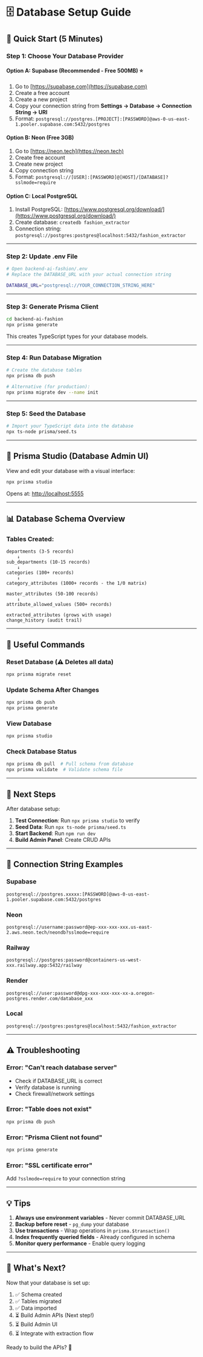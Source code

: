 # 🗄️ Database Setup Guide

## 🎯 Quick Start (5 Minutes)

### **Step 1: Choose Your Database Provider**

#### **Option A: Supabase (Recommended - Free 500MB)** ⭐
1. Go to [https://supabase.com](https://supabase.com)
2. Create a free account
3. Create a new project
4. Copy your connection string from **Settings → Database → Connection String → URI**
5. Format: `postgresql://postgres.[PROJECT]:[PASSWORD]@aws-0-us-east-1.pooler.supabase.com:5432/postgres`

#### **Option B: Neon (Free 3GB)**
1. Go to [https://neon.tech](https://neon.tech)
2. Create free account
3. Create new project
4. Copy connection string
5. Format: `postgresql://[USER]:[PASSWORD]@[HOST]/[DATABASE]?sslmode=require`

#### **Option C: Local PostgreSQL**
1. Install PostgreSQL: [https://www.postgresql.org/download/](https://www.postgresql.org/download/)
2. Create database: `createdb fashion_extractor`
3. Connection string: `postgresql://postgres:postgres@localhost:5432/fashion_extractor`

---

### **Step 2: Update .env File**

```bash
# Open backend-ai-fashion/.env
# Replace the DATABASE_URL with your actual connection string

DATABASE_URL="postgresql://YOUR_CONNECTION_STRING_HERE"
```

---

### **Step 3: Generate Prisma Client**

```bash
cd backend-ai-fashion
npx prisma generate
```

This creates TypeScript types for your database models.

---

### **Step 4: Run Database Migration**

```bash
# Create the database tables
npx prisma db push

# Alternative (for production):
npx prisma migrate dev --name init
```

---

### **Step 5: Seed the Database**

```bash
# Import your TypeScript data into the database
npx ts-node prisma/seed.ts
```

---

## 🎨 Prisma Studio (Database Admin UI)

View and edit your database with a visual interface:

```bash
npx prisma studio
```

Opens at: [http://localhost:5555](http://localhost:5555)

---

## 📊 Database Schema Overview

### **Tables Created:**

```
departments (3-5 records)
    ↓
sub_departments (10-15 records)
    ↓
categories (100+ records)
    ↓
category_attributes (1000+ records - the 1/0 matrix)

master_attributes (50-100 records)
    ↓
attribute_allowed_values (500+ records)

extracted_attributes (grows with usage)
change_history (audit trail)
```

---

## 🔧 Useful Commands

### **Reset Database (⚠️ Deletes all data)**
```bash
npx prisma migrate reset
```

### **Update Schema After Changes**
```bash
npx prisma db push
npx prisma generate
```

### **View Database**
```bash
npx prisma studio
```

### **Check Database Status**
```bash
npx prisma db pull  # Pull schema from database
npx prisma validate  # Validate schema file
```

---

## 🚀 Next Steps

After database setup:

1. **Test Connection**: Run `npx prisma studio` to verify
2. **Seed Data**: Run `npx ts-node prisma/seed.ts`
3. **Start Backend**: Run `npm run dev`
4. **Build Admin Panel**: Create CRUD APIs

---

## 📝 Connection String Examples

### **Supabase**
```
postgresql://postgres.xxxxx:[PASSWORD]@aws-0-us-east-1.pooler.supabase.com:5432/postgres
```

### **Neon**
```
postgresql://username:password@ep-xxx-xxx-xxx.us-east-2.aws.neon.tech/neondb?sslmode=require
```

### **Railway**
```
postgresql://postgres:password@containers-us-west-xxx.railway.app:5432/railway
```

### **Render**
```
postgresql://user:password@dpg-xxx-xxx-xxx-xx-a.oregon-postgres.render.com/database_xxx
```

### **Local**
```
postgresql://postgres:postgres@localhost:5432/fashion_extractor
```

---

## ⚠️ Troubleshooting

### **Error: "Can't reach database server"**
- Check if DATABASE_URL is correct
- Verify database is running
- Check firewall/network settings

### **Error: "Table does not exist"**
```bash
npx prisma db push
```

### **Error: "Prisma Client not found"**
```bash
npx prisma generate
```

### **Error: "SSL certificate error"**
Add `?sslmode=require` to your connection string

---

## 💡 Tips

1. **Always use environment variables** - Never commit DATABASE_URL
2. **Backup before reset** - `pg_dump` your database
3. **Use transactions** - Wrap operations in `prisma.$transaction()`
4. **Index frequently queried fields** - Already configured in schema
5. **Monitor query performance** - Enable query logging

---

## 🎯 What's Next?

Now that your database is set up:

1. ✅ Schema created
2. ✅ Tables migrated
3. ✅ Data imported
4. ⏳ Build Admin APIs (Next step!)
5. ⏳ Build Admin UI
6. ⏳ Integrate with extraction flow

Ready to build the APIs? 🚀
